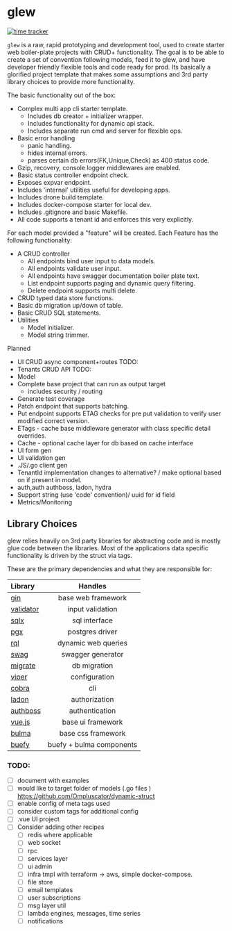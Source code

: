 # glew
[![time tracker](https://wakatime.com/badge/github/karsto/glew.svg)](https://wakatime.com/badge/github/karsto/glew)

`glew` is a raw, rapid prototyping and development tool, used to create starter web boiler-plate projects with CRUD+ functionality. The goal is to be able to create a set of convention following models, feed it to glew, and have developer friendly flexible tools and code ready for prod. Its basically a glorified project template that makes some assumptions and 3rd party library choices to provide more functionality.

The basic functionality out of the box:

* Complex multi app cli starter template.
  * Includes db creator + initializer wrapper.
  * Includes functionality for dynamic api stack.
  * Includes separate run cmd and server for flexible ops.
* Basic error handling
  * panic handling.
  * hides internal errors.
  * parses certain db errors(FK,Unique,Check) as 400 status code.
* Gzip, recovery, console logger middlewares are enabled.
* Basic status controller endpoint check.
* Exposes expvar endpoint.
* Includes 'internal' utilities useful for developing apps.
* Includes drone build template.
* Includes docker-compose starter for local dev.
* Includes .gitignore and basic Makefile.
* All code supports a tenant id and enforces this very explicitly.

For each model provided a "feature" will be created. Each Feature has the following functionality:

* A CRUD controller
  * All endpoints bind user input to data models.
  * All endpoints validate user input.
  * All endpoints have swagger documentation boiler plate text.
  * List endpoint supports paging and dynamic query filtering.
  * Delete endpoint supports multi delete.
* CRUD typed data store functions.
* Basic db migration up/down of table.
* Basic CRUD SQL statements.
* Utilities
  * Model initializer.
  * Model string trimmer.

Planned

* UI CRUD async component+routes TODO:
* Tenants CRUD API TODO:
* Model
* Complete base project that can run as output target
  * includes security / routing
* Generate test coverage
* Patch endpoint that supports batching.
* Put endpoint supports ETAG checks for pre put validation to verify user modified correct version.
* ETags - cache base middleware generator with class specific detail overrides.
* Cache - optional cache layer for db based on cache interface
* UI form gen
* UI validation gen
* .JS/.go client gen
* TenantId implementation changes to alternative? / make optional based on if present in model.
* auth,auth authboss, ladon, hydra
* Support string (use 'code' convention)/ uuid for id field
* Metrics/Monitoring

## Library Choices

glew relies heavily on 3rd party libraries for abstracting code and is mostly glue code between the libraries. Most of the applications data specific functionality is driven by the struct via tags.

These are the primary dependencies and what they are responsible for:

| Library                                                 |         Handles          |
| :------------------------------------------------------ | :----------------------: |
| [gin](https://github.com/gin-gonic/gin)                 |    base web framework    |
| [validator](https://github.com/go-playground/validator) |     input validation     |
| [sqlx](https://github.com/jmoiron/sqlx)                 |      sql interface       |
| [pgx](https://github.com/jackc/pgx)                     |     postgres driver      |
| [rql](https://github.com/a8m/rql)                       |   dynamic web queries    |
| [swag](https://github.com/swaggo/swag)                  |    swagger generator     |
| [migrate](https://github.com/golang-migrate/migrate)    |       db migration       |
| [viper](https://github.com/spf13/viper)                 |      configuration       |
| [cobra](https://github.com/spf13/cobra)                 |           cli            |
| [ladon](https://github.com/ory/ladon)                   |      authorization       |
| [authboss](https://github.com/volatiletech/authboss)    |      authentication      |
| [vue.js](https://github.com/go-playground/validator)    |    base ui framework     |
| [bulma](https://bulma.io/)                              |    base css framework    |
| [buefy](https://buefy.org/)                             | buefy + bulma components |

### TODO:

- [ ] document with examples
- [ ] would like to target folder of models (.go files ) https://github.com/Ompluscator/dynamic-struct
- [ ] enable config of meta tags used
- [ ] consider custom tags for additional config
- [ ] .vue UI project
- [ ] Consider adding other recipes
  - [ ] redis where applicable
  - [ ] web socket
  - [ ] rpc
  - [ ] services layer
  - [ ] ui admin
  - [ ] infra tmpl with terraform -> aws, simple docker-compose.
  - [ ] file store
  - [ ] email templates
  - [ ] user subscriptions
  - [ ] msg layer util
  - [ ] lambda engines, messages, time series
  - [ ] notifications